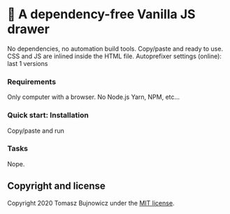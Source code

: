 # 🚀 A dependency-free Vanilla JS drawer
No dependencies, no automation build tools. Copy/paste and ready to use.
CSS and JS are inlined inside the HTML file.
Autoprefixer settings (online): last 1 versions

### Requirements
Only computer with a browser. No Node.js Yarn, NPM, etc...

### Quick start: Installation
Copy/paste and run

### Tasks
Nope.

## Copyright and license

Copyright 2020 Tomasz Bujnowicz under the [MIT license](http://opensource.org/licenses/MIT).
